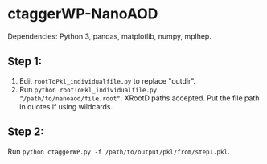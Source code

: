 # ctaggerWP-NanoAOD

Dependencies: Python 3, pandas, matplotlib, numpy, mplhep.

## Step 1:
1. Edit `rootToPkl_individualfile.py` to replace "outdir".
2. Run `python rootToPkl_individualfile.py "/path/to/nanoaod/file.root"`. XRootD paths accepted. Put the file path in quotes if using wildcards.

## Step 2:
Run `python ctaggerWP.py -f /path/to/output/pkl/from/step1.pkl`.